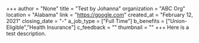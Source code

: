 +++
author = "None"
title = "Test by Johanna"
organization = "ABC Org"
location = "Alabama"
link = "https://google.com"
created_at = "February 12, 2021"
closing_date = "-"
a_job_type = ["Full Time"]
b_benefits = ["Union-Eligible","Health Insurance"]
c_feedback = ""
thumbnail = ""
+++
Here is a test description.